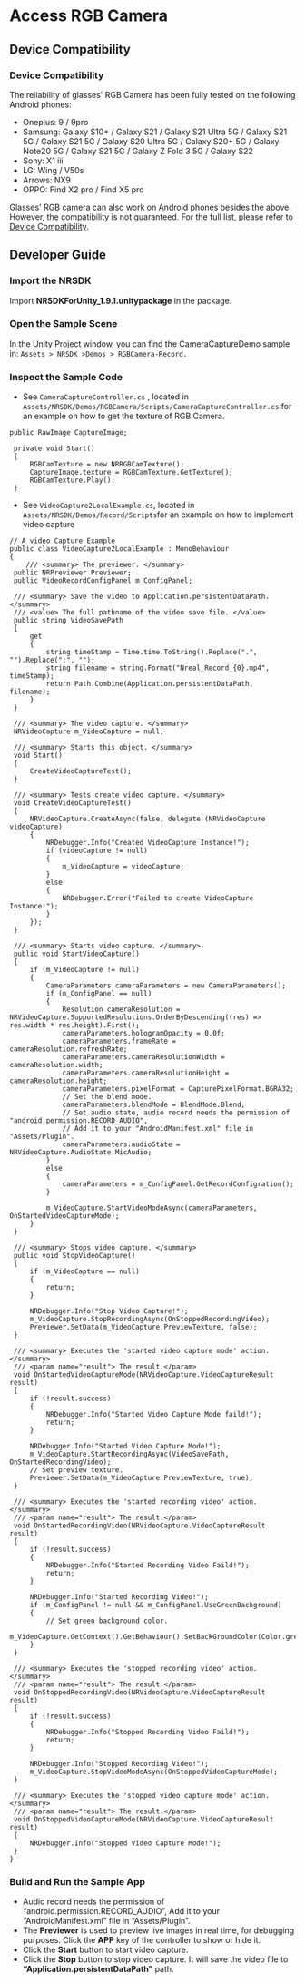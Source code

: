 # Access RGB Camera

## Device Compatibility

### Device Compatibility

The reliability of glasses' RGB Camera has been fully tested on the following Android phones:

- Oneplus: 9 / 9pro 
- Samsung: Galaxy S10+ / Galaxy S21 / Galaxy S21 Ultra 5G / Galaxy S21 5G / Galaxy S21 5G / Galaxy S20 Ultra 5G /  Galaxy S20+ 5G / Galaxy Note20 5G / Galaxy S21 5G / Galaxy Z Fold 3 5G / Galaxy S22 
- Sony: X1 iii
- LG: Wing / V50s        
- Arrows: NX9 
- OPPO: Find X2 pro / Find X5 pro

Glasses' RGB camera can also work on Android phones besides the above. However, the compatibility is not guaranteed. For the full list, please refer to[ Device Compatibility](../01_XREALDevices/Compatibility.md).

## Developer Guide

### Import the NRSDK

Import **NRSDKForUnity_1.9.1.unitypackage** in the package.

### Open the Sample Scene

In the Unity Project window, you can find the CameraCaptureDemo sample in: `Assets > NRSDK >Demos > RGBCamera-Record.`

### Inspect the Sample Code

- See `CameraCaptureController.cs` , located in `Assets/NRSDK/Demos/RGBCamera/Scripts/CameraCaptureController.cs` for an example on how to get the texture of RGB Camera.

```
public RawImage CaptureImage;

 private void Start()
 {
     RGBCamTexture = new NRRGBCamTexture();
     CaptureImage.texture = RGBCamTexture.GetTexture();
     RGBCamTexture.Play();
 }
```

- See `VideoCapture2LocalExample.cs`, located in `Assets/NRSDK/Demos/Record/Scripts`for an example on how to implement video capture

```
// A video Capture Example
public class VideoCapture2LocalExample : MonoBehaviour
{
    /// <summary> The previewer. </summary>
 public NRPreviewer Previewer;
 public VideoRecordConfigPanel m_ConfigPanel;

 /// <summary> Save the video to Application.persistentDataPath. </summary>
 /// <value> The full pathname of the video save file. </value>
 public string VideoSavePath
 {
     get
     {
         string timeStamp = Time.time.ToString().Replace(".", "").Replace(":", "");
         string filename = string.Format("Nreal_Record_{0}.mp4", timeStamp);
         return Path.Combine(Application.persistentDataPath, filename);
     }
 }

 /// <summary> The video capture. </summary>
 NRVideoCapture m_VideoCapture = null;

 /// <summary> Starts this object. </summary>
 void Start()
 {
     CreateVideoCaptureTest();
 }

 /// <summary> Tests create video capture. </summary>
 void CreateVideoCaptureTest()
 {
     NRVideoCapture.CreateAsync(false, delegate (NRVideoCapture videoCapture)
     {
         NRDebugger.Info("Created VideoCapture Instance!");
         if (videoCapture != null)
         {
             m_VideoCapture = videoCapture;
         }
         else
         {
             NRDebugger.Error("Failed to create VideoCapture Instance!");
         }
     });
 }

 /// <summary> Starts video capture. </summary>
 public void StartVideoCapture()
 {
     if (m_VideoCapture != null)
     {
         CameraParameters cameraParameters = new CameraParameters();
         if (m_ConfigPanel == null)
         {
             Resolution cameraResolution = NRVideoCapture.SupportedResolutions.OrderByDescending((res) => res.width * res.height).First();
             cameraParameters.hologramOpacity = 0.0f;
             cameraParameters.frameRate = cameraResolution.refreshRate;
             cameraParameters.cameraResolutionWidth = cameraResolution.width;
             cameraParameters.cameraResolutionHeight = cameraResolution.height;
             cameraParameters.pixelFormat = CapturePixelFormat.BGRA32;
             // Set the blend mode.
             cameraParameters.blendMode = BlendMode.Blend;
             // Set audio state, audio record needs the permission of "android.permission.RECORD_AUDIO",
             // Add it to your "AndroidManifest.xml" file in "Assets/Plugin".
             cameraParameters.audioState = NRVideoCapture.AudioState.MicAudio;
         }
         else
         {
             cameraParameters = m_ConfigPanel.GetRecordConfigration();
         }

         m_VideoCapture.StartVideoModeAsync(cameraParameters, OnStartedVideoCaptureMode);
     }
 }

 /// <summary> Stops video capture. </summary>
 public void StopVideoCapture()
 {
     if (m_VideoCapture == null)
     {
         return;
     }

     NRDebugger.Info("Stop Video Capture!");
     m_VideoCapture.StopRecordingAsync(OnStoppedRecordingVideo);
     Previewer.SetData(m_VideoCapture.PreviewTexture, false);
 }

 /// <summary> Executes the 'started video capture mode' action. </summary>
 /// <param name="result"> The result.</param>
 void OnStartedVideoCaptureMode(NRVideoCapture.VideoCaptureResult result)
 {
     if (!result.success)
     {
         NRDebugger.Info("Started Video Capture Mode faild!");
         return;
     }

     NRDebugger.Info("Started Video Capture Mode!");
     m_VideoCapture.StartRecordingAsync(VideoSavePath, OnStartedRecordingVideo);
     // Set preview texture.
     Previewer.SetData(m_VideoCapture.PreviewTexture, true);
 }

 /// <summary> Executes the 'started recording video' action. </summary>
 /// <param name="result"> The result.</param>
 void OnStartedRecordingVideo(NRVideoCapture.VideoCaptureResult result)
 {
     if (!result.success)
     {
         NRDebugger.Info("Started Recording Video Faild!");
         return;
     }

     NRDebugger.Info("Started Recording Video!");
     if (m_ConfigPanel != null && m_ConfigPanel.UseGreenBackground)
     {
         // Set green background color.
         m_VideoCapture.GetContext().GetBehaviour().SetBackGroundColor(Color.green);
     }
 }

 /// <summary> Executes the 'stopped recording video' action. </summary>
 /// <param name="result"> The result.</param>
 void OnStoppedRecordingVideo(NRVideoCapture.VideoCaptureResult result)
 {
     if (!result.success)
     {
         NRDebugger.Info("Stopped Recording Video Faild!");
         return;
     }

     NRDebugger.Info("Stopped Recording Video!");
     m_VideoCapture.StopVideoModeAsync(OnStoppedVideoCaptureMode);
 }

 /// <summary> Executes the 'stopped video capture mode' action. </summary>
 /// <param name="result"> The result.</param>
 void OnStoppedVideoCaptureMode(NRVideoCapture.VideoCaptureResult result)
 {
     NRDebugger.Info("Stopped Video Capture Mode!");
 }
}
```

### Build and Run the Sample App

- Audio record needs the permission of “android.permission.RECORD_AUDIO”, Add it to your “AndroidManifest.xml” file in “Assets/Plugin”.
- The **Previewer** is used to preview live images in real time, for debugging purposes. Click the **APP** key of the controller to show or hide it.
- Click the **Start** button to start video capture.
- Click the **Stop** button to stop video capture. It will save the video file to **“Application.persistentDataPath”** path.

